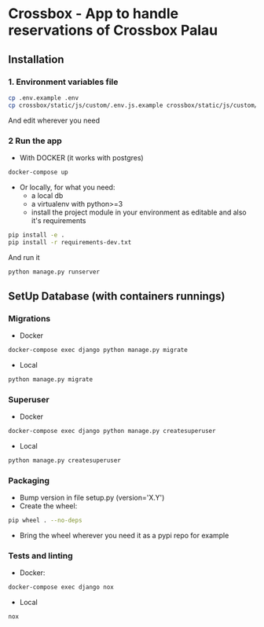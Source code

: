 # Crossbox - App to handle reservations of Crossbox Palau

## Installation
### 1. Environment variables file
```bash
cp .env.example .env
cp crossbox/static/js/custom/.env.js.example crossbox/static/js/custom/.env.js
```
And edit wherever you need

### 2 Run the app
- With DOCKER (it works with postgres)
```bash
docker-compose up
```
- Or locally, for what you need:
  - a local db
  - a virtualenv with python>=3
  - install the project module in your environment as editable and also it's requirements
```bash
pip install -e .
pip install -r requirements-dev.txt
```
And run it
```bash
python manage.py runserver
```

## SetUp Database (with containers runnings)
### Migrations
- Docker
```bash
docker-compose exec django python manage.py migrate
```
- Local
```bash
python manage.py migrate
```
### Superuser
- Docker
```bash
docker-compose exec django python manage.py createsuperuser
```
- Local
```bash
python manage.py createsuperuser
```

### Packaging
- Bump version in file setup.py (version='X.Y')
- Create the wheel:
```bash
pip wheel . --no-deps
```
- Bring the wheel wherever you need it as a pypi repo for example


### Tests and linting
- Docker:
```bash
docker-compose exec django nox
```
- Local
```bash
nox
```
